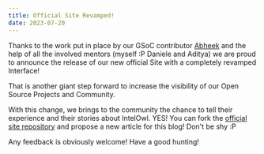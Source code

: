 ```yaml
---
title: Official Site Revamped!
date: 2023-07-20
---
```


Thanks to the work put in place by our GSoC contributor [Abheek](https://twitter.com/abheekblahblah) and the help of all the involved mentors (myself :P Daniele and Aditya) we are proud to announce the release of our new official Site with a completely revamped Interface!

That is another giant step forward to increase the visibility of our Open Source Projects and Community.

With this change, we brings to the community the chance to tell their experience and their stories about IntelOwl. YES! You can fork the [official site repository](https://github.com/intelowlproject/site) and propose a new article for this blog! Don't be shy :P

Any feedback is obviously welcome! Have a good hunting!
